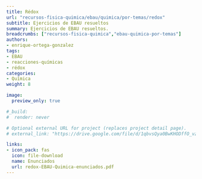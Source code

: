 ```yaml
---
title: Rédox
url: "recursos-fisica-quimica/ebau/quimica/por-temas/redox"
subtitle: Ejercicios de EBAU resueltos
summary: Ejercicios de EBAU resueltos.
breadcrumbs: ["recursos-fisica-quimica","ebau-quimica-por-temas"]
authors:
- enrique-ortega-gonzalez
tags:
- EBAU
- reacciones-químicas
- rédox
categories:
- Química
weight: 8

image:
  preview_only: true

#_build:
#  render: never

# Optional external URL for project (replaces project detail page).
# external_link: "https://drive.google.com/file/d/1qbvsQya0BwKHODffO_vzT7j-ugIA-A2J/view"

links:
- icon_pack: fas
  icon: file-download
  name: Enunciados
  url: redox-EBAU-Quimica-enunciados.pdf
---
```


<!-- <iframe src="https://drive.google.com/file/d/1qbvsQya0BwKHODffO_vzT7j-ugIA-A2J/preview" style="width: 100vw; height: 500px; position: relative; left: 50%; right: 50%; margin-left: -50vw; margin-right: -50vw;" frameborder="0"></iframe> -->

<div id="adobe-dc-view" style="width: 100vw; position: relative; left: 50%; right: 50%; margin-left: -50vw; margin-right: -50vw;"></div>
<script src="https://documentcloud.adobe.com/view-sdk/main.js"></script>
<script type="text/javascript">
	document.addEventListener("adobe_dc_view_sdk.ready", function(){ 
		var adobeDCView = new AdobeDC.View({clientId: "5b6be996ab824b0e8113830d11740fa3", divId: "adobe-dc-view"});
		adobeDCView.previewFile({
			content:{location: {url: "https://fisiquimicamente.com/recursos-fisica-quimica/ebau/quimica/por-temas/redox/redox-EBAU-Quimica.pdf"}},
			metaData:{fileName: "redox-EBAU-Quimica.pdf"}
		}, {embedMode: "IN_LINE"});
	});
</script>